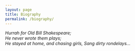 ```yaml
---
layout: page
title: Biography
permalink: /biography/
---
```

*Hurrah for Old Bill Shakespeare; <br>
He never wrote them plays; <br>
He stayed at home, and chasing girls, Sang dirty rondelays...*
